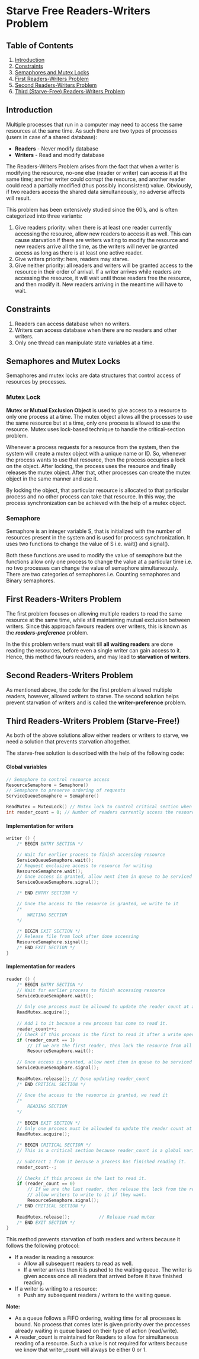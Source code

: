 # Starve Free Readers-Writers Problem



## Table of Contents
1. [Introduction](#one)
2. [Constraints](#two)
3. [Semaphores and Mutex Locks](#three)
4. [First Readers-Writers Problem](#four)
5. [Second Readers-Writers Problem](#five)
6. [Third (Starve-Free) Readers-Writers Problem](#six)

## <a name="one"></a>Introduction
Multiple processes that run in a computer may need to access the same resources at the same time. As such there are two types of processes (users in case of a shared database):
* **Readers** - Never modify database
* **Writers** - Read and modify database

The Readers-Writers Problem arises from the fact that when a writer is modifying the resource, no-one else (reader or writer) can access it at the same time; another writer could corrupt the resource, and another reader could read a partially modified (thus possibly inconsistent) value. Obviously, if two readers access the shared data simultaneously, no adverse affects will result.

This problem has been extensively studied since the 60’s, and is often categorized into three variants:

1. Give readers priority: when there is at least one reader currently accessing the resource, allow new readers to access it as well. This can cause starvation if there are writers waiting to modify the resource and new readers arrive all the time, as the writers will never be granted access as long as there is at least one active reader.
2. Give writers priority: here, readers may starve.
3. Give neither priority: all readers and writers will be granted access to the resource in their order of arrival. If a writer arrives while readers are accessing the resource, it will wait until those readers free the resource, and then modify it. New readers arriving in the meantime will have to wait.

## <a name="two"></a>Constraints 
1. Readers can access database when no writers.
2. Writers can access database when there are no readers and other writers.
3. Only one thread can manipulate state variables at a time.


## <a name="three"></a>Semaphores and Mutex Locks
Semaphores and mutex locks are data structures that control access of resources by processes.

### Mutex Lock
**Mutex or Mutual Exclusion Object** is used to give access to a resource to only one process at a time. The mutex object allows all the processes to use the same resource but at a time, only one process is allowed to use the resource. Mutex uses lock-based technique to handle the critical-section problem.

Whenever a process requests for a resource from the system, then the system will create a mutex object with a unique name or ID. So, whenever the process wants to use that resource, then the process occupies a lock on the object. After locking, the process uses the resource and finally releases the mutex object. After that, other processes can create the mutex object in the same manner and use it.

By locking the object, that particular resource is allocated to that particular process and no other process can take that resource. In this way, the process synchronization can be achieved with the help of a mutex object.

### Semaphore
Semaphore is an integer variable S, that is initialized with the number of resources present in the system and is used for process synchronization. It uses two functions to change the value of S i.e. wait() and signal().

Both these functions are used to modify the value of semaphore but the functions allow only one process to change the value at a particular time i.e. no two processes can change the value of semaphore simultaneously. There are two categories of semaphores i.e. Counting semaphores and Binary semaphores.


## <a name="four"></a>First Readers-Writers Problem

The first problem focuses on allowing multiple readers to read the same resource at the same time, while still maintaining mutual exclusion between writers. Since this approach favours readers over writers, this is known as the ***readers-preference*** problem.

In the this problem writers must wait till **all waiting readers** are done reading the resources, before even a single writer can gain access to it. Hence, this method favours readers, and may lead to **starvation of writers**.


## <a name="five"></a>Second Readers-Writers Problem

As mentioned above, the code for the first problem allowed multiple readers, however, allowed writers to starve. The second solution helps prevent starvation of writers and is called the **writer-preference** problem.

## <a name="six"></a> Third Readers-Writers Problem (Starve-Free!)
As both of the above solutions allow either readers or writers to starve, we need a solution that prevents starvation altogether.

The starve-free solution is described with the help of the following code:


#### Global variables
```cpp
// Semaphore to control resource access
ResourceSemaphore = Semaphore()
// Semaphore to preserve ordering of requests
ServiceQueueSemaphore = Semaphore()

ReadMutex = MutexLock() // Mutex lock to control critical section when updating reader_count
int reader_count = 0; // Number of readers currently access the resource
```

#### Implementation for writers
```cpp
writer () {    
    /* BEGIN ENTRY SECTION */

    // Wait for earlier process to finish accessing resource
    ServiceQueueSemaphore.wait();
    // Request exclusive access to resource for writing
    ResourceSemaphore.wait();
    // Once access is granted, allow next item in queue to be serviced
    ServiceQueueSemaphore.signal();

    /* END ENTRY SECTION */

    // Once the access to the resource is granted, we write to it
    /*
        WRITING SECTION
    */

    /* BEGIN EXIT SECTION */
    // Release file from lock after done accessing
    ResourceSemaphore.signal(); 
    /* END EXIT SECTION */
}
```

#### Implementation for readers
```cpp
reader () {
	/* BEGIN ENTRY SECTION */
	// Wait for earlier process to finish accessing resource
	ServiceQueueSemaphore.wait();
		
	// Only one process must be allowed to update the reader count at a time.
	ReadMutex.acquire();
	
	// Add 1 to it because a new process has come to read it.
	reader_count++;
	// Check if this process is the first to read it after a write operation has been done.
    if (reader_count == 1)
	    // If we are the first reader, then lock the resource from all writers (but not other readers).
        ResourceSemaphore.wait();
	
	// Once access is granted, allow next item in queue to be serviced
	ServiceQueueSemaphore.signal();
	
	ReadMutex.release(); // Done updating reader_count
	/* END CRITICAL SECTION */
    
	// Once the access to the resource is granted, we read it
    /*
	    READING SECTION
	*/
	
	/* BEGIN EXIT SECTION */
	// Only one process must be allowded to update the reader count at a time.
    ReadMutex.acquire(); 
    
	/* BEGIN CRITICAL SECTION */
    // This is a critical section because reader_count is a global variable and is being updated.
    
    // Subtract 1 from it because a process has finished reading it.
	reader_count--;       
	
	// Checks if this process is the last to read it.
    if (reader_count == 0)
	    // If we are the last reader, then release the lock from the resource, and
	    // allow writers to write to it if they want.
        ResourceSemaphore.signal();
	/* END CRITICAL SECTION */
    
    ReadMutex.release();           // Release read mutex
   	/* END EXIT SECTION */
}
```

This method prevents starvation of both readers and writers because it follows the following protocol:
- If a reader is reading a resource: 
	- Allow all subsequent readers to read as well.
	- If a writer arrives then it is pushed to the waiting queue. The writer is given access once all readers that arrived before it have finished reading.
- If a writer is writing to a resource:
	- Push any subsequent readers / writers to the waiting queue.

**Note:**
- As a queue follows a FIFO ordering, waiting time for all processes is bound. No process that comes later is given priority over the processes already waiting in queue based on their type of action (read/write).
- A reader_count is maintained for Readers to allow for simultaneous reading of a resource. Such a value is not required for writers because we know that writer_count will always be either 0 or 1.
